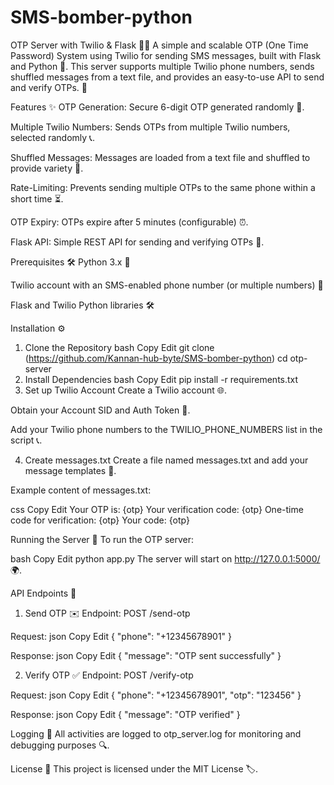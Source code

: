 # SMS-bomber-python

OTP Server with Twilio & Flask 📱🔐
A simple and scalable OTP (One Time Password) System using Twilio for sending SMS messages, built with Flask and Python 🐍.
This server supports multiple Twilio phone numbers, sends shuffled messages from a text file, and provides an easy-to-use API to send and verify OTPs. 🚀

Features ✨
OTP Generation: Secure 6-digit OTP generated randomly 🔑.

Multiple Twilio Numbers: Sends OTPs from multiple Twilio numbers, selected randomly 📞.

Shuffled Messages: Messages are loaded from a text file and shuffled to provide variety 📜.

Rate-Limiting: Prevents sending multiple OTPs to the same phone within a short time ⏳.

OTP Expiry: OTPs expire after 5 minutes (configurable) ⏰.

Flask API: Simple REST API for sending and verifying OTPs 📡.


Prerequisites 🛠️
Python 3.x 🐍

Twilio account with an SMS-enabled phone number (or multiple numbers) 📲

Flask and Twilio Python libraries 🛠️


Installation ⚙️
1. Clone the Repository
bash
Copy
Edit
git clone (https://github.com/Kannan-hub-byte/SMS-bomber-python)
cd otp-server
2. Install Dependencies
bash
Copy
Edit
pip install -r requirements.txt
3. Set up Twilio Account
Create a Twilio account 🌐.

Obtain your Account SID and Auth Token 🔑.

Add your Twilio phone numbers to the TWILIO_PHONE_NUMBERS list in the script 📞.


4. Create messages.txt
Create a file named messages.txt and add your message templates 💬.

Example content of messages.txt:

css
Copy
Edit
Your OTP is: {otp}
Your verification code: {otp}
One-time code for verification: {otp}
Your code: {otp}


Running the Server 🚀
To run the OTP server:

bash
Copy
Edit
python app.py
The server will start on http://127.0.0.1:5000/ 🌍.


API Endpoints 📡
1. Send OTP ✉️
Endpoint:
POST /send-otp

Request:
json
Copy
Edit
{
  "phone": "+12345678901"
}

Response:
json
Copy
Edit
{
  "message": "OTP sent successfully"
}

2. Verify OTP ✅
Endpoint:
POST /verify-otp

Request:
json
Copy
Edit
{
  "phone": "+12345678901",
  "otp": "123456"
}

Response:
json
Copy
Edit
{
  "message": "OTP verified"
}


Logging 📜
All activities are logged to otp_server.log for monitoring and debugging purposes 🔍.

License 📝
This project is licensed under the MIT License 🏷️.


